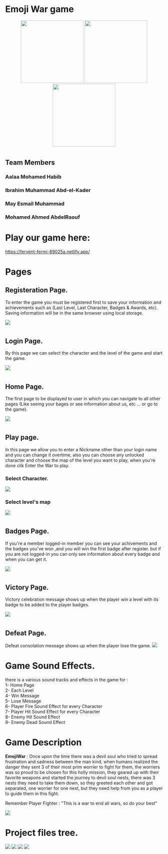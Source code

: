 # Emoji War game

<p align="center">
<img src="src/images/character1.png" width="200" height="200">
<img src="src/images/character2.png" width="200" height="200">
<img src="src/images/character3.png" width="200" height="200">
</p>

#

## Team Members

### Aalaa Mohamed Habib
### Ibrahim Muhammad Abd-el-Kader
### May Esmail Muhammad
### Mohamed Ahmed AbdelRaouf
            
#

# Play our game here:

https://fervent-fermi-89025a.netlify.app/

#

# Pages

## Registeration Page.
To enter the game you must be registered first to save your information and achievements such as (Last Level, Last Character, Badges & Awards, etc). 
Saving information will be in the same browser using local storage.

<img src="src/images/register.png"/>

#

## Login Page.
By this page we can select the character and the level of the game and start the game.

<img src="src/images/login.jfif"/>

#

## Home Page.
The first page to be displayed to user in which you can navigate to all other pages (Like seeing your bages or see information about us, etc ... or go to the game). 

<img src="src/images/home.jfif"/>

#

## Play page.
In this page we allow you to enter a Nickname other than your login name and you can change it overtime, also you can choose any unlocked character and choose the map of the level you want to play, when you're done clik Enter the War to play.

### Select Character.
<img src="src/images/select_character.JPG"/>
<br>

### Select level's map
<img src="src/images/select_map.JPG"/>

#

## Badges Page.
If you're a member logged-in member you can see your achivements and the badges you've won ,and you will win the first badge after register.
but if you are not logged-in you can only see information about every badge and when you can get it.


<img src="src/images/mybadges.JPG"/>

#

## Victory Page.
Victory celebration message shows up when the player win a level with its badge to be added to the player badges.

<img src="src/images/win.jfif"/>

#

## Defeat Page.
Defeat consolation message shows up when the player lose the game.
<img src="src/images/lose.jfif"/>

#

# Game Sound Effects.
  there is a various sound tracks and effects in the game for :<br/>
1- Home Page<br/>
2- Each Level <br/>
4- Win Message<br/>
5- Lose Message<br/>
6- Player Fire Sound Effect for every Character<br/>
7- Player Hit Sound Effect for every Character<br/>
8- Enemy Hit Sound Effect<br/>
9- Enemy Dead Sound Effect<br/>

#

# Game Description
<b>EmojiWar</b> : Once upon the time there was a devil soul who tried to spread frustration and sadness between the man kind, when humans realized the danger they sent 3 of their most prim worrier to fight for them, the worriers was so proud to be chosen for this holly mission, they geared up with their favorite weapons and started the journey to devil soul nests, there was 3 nests they need to take them down, so they greeted each other and got separated, one worrier for one nest, but they need help from you as a player to guide them in this fight.  

Remember Player Fighter : "This is a war to end all wars, so do your best"

<img src="src/images/game.jfif">

# Project files tree.
<img src="src/images/all_tree.jfif">

<img src="src/images/tree_css.jfif">

<img src="src/images/tree_js.jfif">

<img src="src/images/tree_sources.jfif">

#
